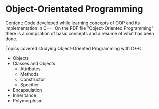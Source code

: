 # Object-Orientated Programming 
Content: Code developed while learning concepts of OOP and its implementation in C++. On the PDF file "Object-Oriented Programming" there is a compilation of basic concepts and a resume of what has been done.

Topics covered studying Object-Oriented Programming with C++:
- Objects
- Classes and Objects
  - Attributes
  - Methods
  - Constructor
  - Specifier
- Encapsulation
- Inheritance
- Polymorphism
